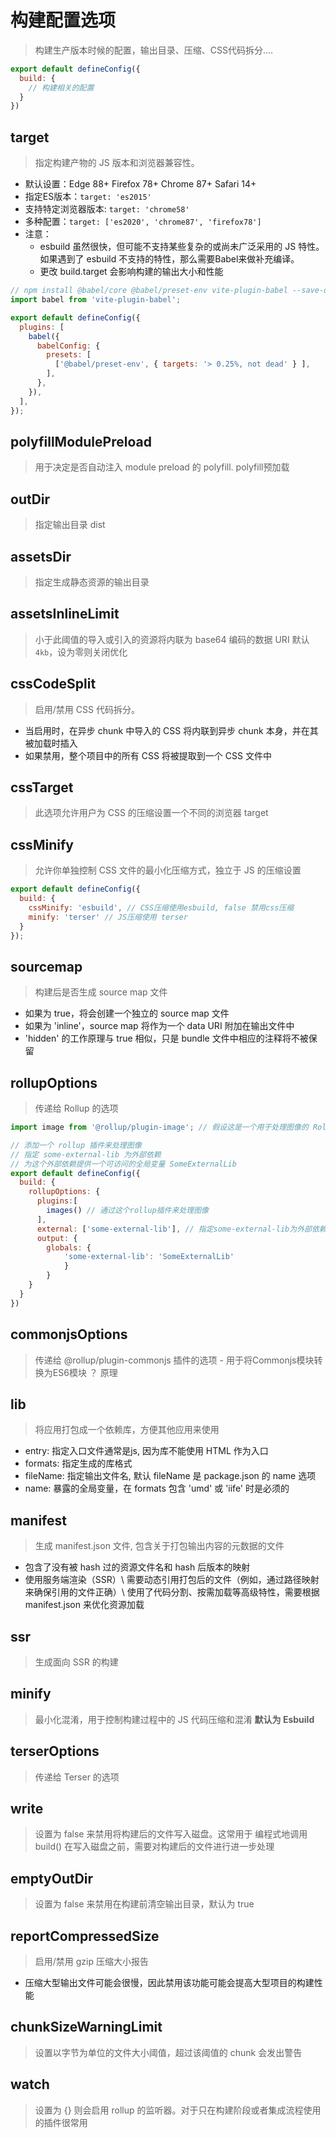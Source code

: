 # 构建配置选项
> 构建生产版本时候的配置，输出目录、压缩、CSS代码拆分....
```js
export default defineConfig({
  build: {
    // 构建相关的配置
  }
})
```
## target
> 指定构建产物的 JS 版本和浏览器兼容性。
- 默认设置：Edge 88+  Firefox 78+  Chrome 87+ Safari 14+
- 指定ES版本：`target: 'es2015'`
- 支持特定浏览器版本: `target: 'chrome58'`
- 多种配置：`target: ['es2020', 'chrome87', 'firefox78']`
- 注意：
    - esbuild 虽然很快，但可能不支持某些复杂的或尚未广泛采用的 JS 特性。如果遇到了 esbuild 不支持的特性，那么需要Babel来做补充编译。
    - 更改 build.target 会影响构建的输出大小和性能
```js
// npm install @babel/core @babel/preset-env vite-plugin-babel --save-dev
import babel from 'vite-plugin-babel';

export default defineConfig({
  plugins: [
    babel({
      babelConfig: {
        presets: [
          ['@babel/preset-env', { targets: '> 0.25%, not dead' } ],
        ],
      },
    }),
  ],
});
```
## polyfillModulePreload
> 用于决定是否自动注入 module preload 的 polyfill. polyfill预加载

## outDir
> 指定输出目录 dist

## assetsDir
> 指定生成静态资源的输出目录

## assetsInlineLimit
> 小于此阈值的导入或引入的资源将内联为 base64 编码的数据 URI 默认`4kb`，设为零则关闭优化

## cssCodeSplit
> 启用/禁用 CSS 代码拆分。
- 当启用时，在异步 chunk 中导入的 CSS 将内联到异步 chunk 本身，并在其被加载时插入
- 如果禁用，整个项目中的所有 CSS 将被提取到一个 CSS 文件中

## cssTarget
>此选项允许用户为 CSS 的压缩设置一个不同的浏览器 target 

## cssMinify
> 允许你单独控制 CSS 文件的最小化压缩方式，独立于 JS 的压缩设置
```js
export default defineConfig({
  build: {
    cssMinify: 'esbuild', // CSS压缩使用esbuild, false 禁用css压缩
    minify: 'terser' // JS压缩使用 terser
  }
});
```
## sourcemap
> 构建后是否生成 source map 文件
- 如果为 true，将会创建一个独立的 source map 文件
- 如果为 'inline'，source map 将作为一个 data URI 附加在输出文件中
- 'hidden' 的工作原理与 true 相似，只是 bundle 文件中相应的注释将不被保留
## rollupOptions
> 传递给 Rollup 的选项
```js
import image from '@rollup/plugin-image'; // 假设这是一个用于处理图像的 Rollup 插件

// 添加一个 rollup 插件来处理图像
// 指定 some-external-lib 为外部依赖
// 为这个外部依赖提供一个可访问的全局变量 SomeExternalLib
export default defineConfig({
  build: {
    rollupOptions: {
      plugins:[
        images() // 通过这个rollup插件来处理图像
      ],
      external: ['some-external-lib'], // 指定some-external-lib为外部依赖，不会被打包进去
      output: {
      	globals: {
      		'some-external-lib': 'SomeExternalLib'
    		}
    	}
    }
  }
})
```
## commonjsOptions
> 传递给 @rollup/plugin-commonjs 插件的选项
    - 用于将Commonjs模块转换为ES6模块  ？ 原理
## lib
> 将应用打包成一个依赖库，方便其他应用来使用
- entry: 指定入口文件通常是js, 因为库不能使用 HTML 作为入口
- formats: 指定生成的库格式
- fileName: 指定输出文件名, 默认 fileName 是 package.json 的 name 选项
- name: 暴露的全局变量，在 formats 包含 'umd' 或 'iife' 时是必须的
## manifest 
> 生成 manifest.json 文件, 包含关于打包输出内容的元数据的文件
- 包含了没有被 hash 过的资源文件名和 hash 后版本的映射
- 使用服务端渲染（SSR）\ 需要动态引用打包后的文件（例如，通过路径映射来确保引用的文件正确）\ 使用了代码分割、按需加载等高级特性，需要根据 manifest.json 来优化资源加载
## ssr
> 生成面向 SSR 的构建

## minify
> 最小化混淆，用于控制构建过程中的 JS 代码压缩和混淆  **默认为 Esbuild**

## terserOptions
> 传递给 Terser 的选项

## write
> 设置为 false 来禁用将构建后的文件写入磁盘。这常用于 编程式地调用 build() 在写入磁盘之前，需要对构建后的文件进行进一步处理

## emptyOutDir
> 设置为 false 来禁用在构建前清空输出目录，默认为 true

## reportCompressedSize
> 启用/禁用 gzip 压缩大小报告
- 压缩大型输出文件可能会很慢，因此禁用该功能可能会提高大型项目的构建性能

## chunkSizeWarningLimit
> 设置以字节为单位的文件大小阈值，超过该阈值的 chunk 会发出警告

## watch
> 设置为 {} 则会启用 rollup 的监听器。对于只在构建阶段或者集成流程使用的插件很常用